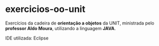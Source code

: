 # exercicios-oo-unit
 Exercícios da cadeira de **orientação a objetos** da UNIT, ministrada pelo **professor Aldo Moura**, utilizando a linguagem **JAVA**.
 
 IDE utilizada: Eclipse
